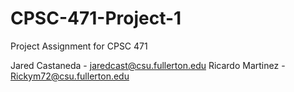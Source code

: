 # CPSC-471-Project-1
Project Assignment for CPSC 471 

Jared Castaneda - jaredcast@csu.fullerton.edu
Ricardo Martinez - Rickym72@csu.fullerton.edu 
